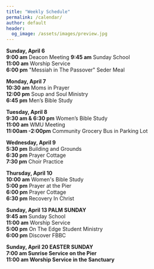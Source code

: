 ```yaml
---
title: "Weekly Schedule"
permalink: /calendar/
author: default
header:
  og_image: /assets/images/preview.jpg
---
```


<!--
**Example Day**
[10:00 am] Two Spaces At The End Of The Line ->
-->
**Sunday, April 6**    
 **9:00 am** Deacon Meeting
 **9:45 am** Sunday School  
**11:00 am** Worship Service  
 **6:00 pm** "Messiah in The Passover" Seder Meal  


**Monday, April 7**  
**10:30 am**  Moms in Prayer  
**12:00 pm**  Soup and Soul Ministry  
 **6:45 pm**  Men’s Bible Study  

**Tuesday, April 8**   
 **9:30 am & 6:30 pm** Women’s Bible Study   
 **11:00 am** WMU Meeting  
 **11:00am -2:00pm** Community Grocery Bus in Parking Lot
 


**Wednesday, April 9**  
 **5:30 pm** Building and Grounds  
 **6:30 pm** Prayer Cottage  
 **7:30 pm** Choir Practice

**Thursday, April 10**  
**10:00 am** Women's Bible Study   
**5:00 pm** Prayer at the Pier  
**6:00 pm** Prayer Cottage  
**6:30 pm** Recovery In Christ
 

 

**Sunday, April 13  PALM SUNDAY**  
 **9:45 am** Sunday School  
**11:00 am** Worship Service    
 **5:00 pm** On The Edge Student Ministry  
 **6:00 pm** Discover FBBC

**Sunday, April 20  EASTER SUNDAY**  
**7:00  am Sunrise Service on the Pier**  
**11:00 am Worship Service in the Sanctuary**

<!--

# Special Events

**Movie Night**
"The Jesus Revolution"
Sunday, June 23 at 6:00 pm
_Free admission, popcorn, and drinks_

![Jesus Revolution](/assets/images/jesus_revolution.png)

-->
